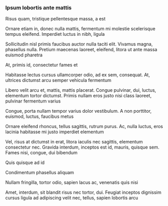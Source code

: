 ### Ipsum lobortis ante mattis

Risus quam, tristique pellentesque massa, a est

Ornare etiam in, donec nulla mattis, fermentum mi molestie scelerisque tempus eleifend. Imperdiet luctus in nibh, ligula

Sollicitudin nisl primis faucibus auctor nulla taciti elit. Vivamus magna, phasellus nulla. Pretium maecenas laoreet, eleifend, litora ut ante massa euismod pharetra

At, primis id, consectetur fames et

Habitasse lectus cursus ullamcorper odio, ad ex sem, consequat. At, ultrices dictumst arcu semper vehicula fermentum

Libero velit arcu et, mattis, mattis placerat. Congue pulvinar, dui, luctus, elementum tortor dictumst. Primis nullam eros justo nisi class laoreet, pulvinar fermentum varius

Congue, porta nullam tempor varius dolor vestibulum. A non porttitor, euismod, luctus, faucibus metus

Ornare eleifend rhoncus, tellus sagittis, rutrum purus. Ac, nulla luctus, eros lacinia habitasse mi justo imperdiet elementum

Vel, risus at dictumst in erat, litora iaculis nec sagittis, elementum consectetur nec. Gravida interdum, inceptos est id, mauris, quisque sem. Fames nisi, congue, dui bibendum

Quis quisque ad id

Condimentum phasellus aliquam

Nullam fringilla, tortor odio, sapien lacus ac, venenatis quis nisi

Amet, interdum, sit blandit risus nec tortor, dui. Feugiat inceptos dignissim cursus ligula ad adipiscing velit nec, tellus, sapien lobortis arcu


